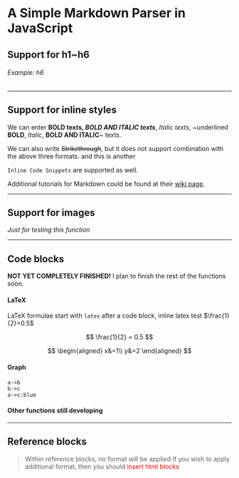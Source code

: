 # A Simple Markdown Parser in JavaScript

## Support for h1~h6

###### Example: h6

- - - 

## Support for inline styles

We can enter **BOLD texts, *BOLD AND ITALIC texts***, *Italic texts*, ~underlined **BOLD**, *Italic*, **BOLD AND ITALIC**~ texts.

We can also write ~~Strikethrough~~, but it does not support combination with the above three formats. and this is another 

`Inline Code Snippets` are supported as well. 

Additional tutorials for Markdown could be found at their [wiki page](https://zh.wikipedia.org/wiki/Markdown).

- - -

## Support for images

*Just for testing this function*

- - -


## Code blocks

**NOT YET COMPLETELY FINISHED!** I plan to finish the rest of the functions soon. 


#### LaTeX

LaTeX formulae start with `latex` after a code block, inline latex test $\frac{1}{2}=0.5$

$$
\frac{1}{2} = 0.5
$$

$$
\begin{aligned}
x&=1\\
y&=2
\end{aligned}
$$

#### Graph

```graph
a->b
b->c
a->c:blue
```

#### Other functions still developing

- - -

## Reference blocks

> Within reference blocks, no format will be applied
> If you wish to apply additional format, then you should <span style="color:red">insert html blocks</span>

<script>console.log("END")</script>